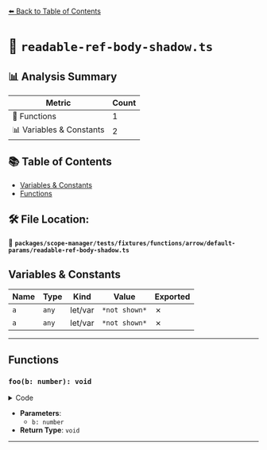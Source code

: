 [⬅️ Back to Table of Contents](../../../../../../../index.md)

# 📄 `readable-ref-body-shadow.ts`

## 📊 Analysis Summary

| Metric | Count |
|--------|-------|
| 🔧 Functions | 1 |
| 📊 Variables & Constants | 2 |

## 📚 Table of Contents

- [Variables & Constants](#variables-constants)
- [Functions](#functions)

## 🛠️ File Location:
📂 **`packages/scope-manager/tests/fixtures/functions/arrow/default-params/readable-ref-body-shadow.ts`**

## Variables & Constants

| Name | Type | Kind | Value | Exported |
|------|------|------|-------|----------|
| `a` | `any` | let/var | `*not shown*` | ✗ |
| `a` | `any` | let/var | `*not shown*` | ✗ |


---

## Functions

### `foo(b: number): void`

<details><summary>Code</summary>

```ts
(b = a) => {
  let a;
}
```
</details>

- **Parameters**:
  - `b: number`
- **Return Type**: `void`

---